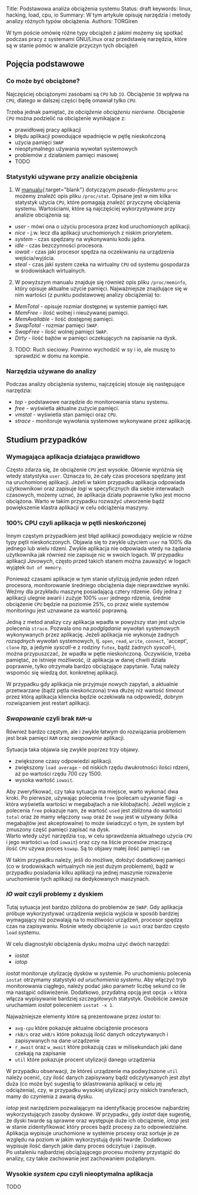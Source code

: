 Title: Podstawowa analiza obciążenia systemu
Status: draft
keywords: linux, hacking, load, cpu, io
Summary: W tym artykule opisuję narzędzia i metody analizy różnych typów obciążenia.
Authors: TORGiren

W tym poście omówię różne typy obciążeń z jakimi możemy się spotkać podczas pracy z systemami GNU/Linux oraz przedstawię narzędzia, które są w stanie pomóc w analizie przyczyn tych obciążeń

Pojęcia podstawowe
------------------

### Co może być obciążone?

Najczęściej obciążonymi zasobami są `CPU` lub `IO`.
Obciążenie `IO` wpływa na `CPU`, dlatego w dalszej części będę omawiał tylko `CPU`.

Trzeba jednak pamiętać, że *obciążenie obciążeniu nierówne*.
Obciążenie `CPU` można podzielić na obciążenie wynikające z:

* prawidłowej pracy aplikacji
* błędu aplikacji powodujące wpadnięcie w pętlę nieskończoną
* użycia pamięci `SWAP`
* nieoptymalnego używania wywołań systemowych
* problemów z działaniem pamięci masowej
* TODO

### Statystyki używane przy analizie obciążenia

1) W [manualu](http://man7.org/linux/man-pages/man5/proc.5.html){:target="blank"} dotyczącym *pseudo-filesystemu* `proc` możemy znaleźć opis pliku `/proc/stat`.
  Opisane jest w nim kilka statystyk użycia `CPU`, które pomagają znaleźć przyczynę obciążenia systemu.
  Wartościami, które są najczęściej wykorzystywane przy analizie obciążenia są:

  * *user* - mówi ona o użyciu procesora przez kod uruchomionych aplikacji.
  * *nice* - j.w. lecz dla aplikacji uruchomionych z niskim priorytetem.
  * *system* - czas spędzany na wykonywaniu kodu jądra.
  * *idle* - czas bezczynności procesora.
  * *iowait* - czas jaki procesor spędza na oczekiwaniu na urządzenia wejścia/wyjścia.
  * *steal* - czas jaki system czeka na wirtualny `CPU` od systemu gospodarza w środowiskach wirtualnych.

2) W powyższym manualu znajduje się również opis pliku `/proc/meminfo`, który opisuje aktualne użycie pamięci.
   Najważniejsze znajdujące się w nim wartości (z punktu podstawowej analizy obciążenia) to:

  * *MemTotal* - opisuje rozmiar dostępnej w systemie pamięci `RAM`.
  * *MemFree* - ilość wolnej i nieużywanej pamięci.
  * *MemAvailable* - ilość dostępnej pamięci.
  * *SwapTotal* - rozmiar pamięci `SWAP`.
  * *SwapFree* - ilość wolnej pamięci `SWAP`.
  * *Dirty* - ilość bajtów w pamięci oczekujących na zapisanie na dysk.

3) TODO: Ruch sieciowy. Powinno wychodzić w sy i io, ale muszę to sprawdzić w domu na kompie.

### Narzędzia używane do analizy

Podczas analizy obciążenia systemu, najczęściej stosuje się następujące narzędzia:

* *top* - podstawowe narzędzie do monitorowania stanu systemu.
* *free* - wyświetla aktualne zużycie pamięci.
* *vmstat* - wyświetla stan pamięci oraz `CPU`.
* *strace* - monitoruje wywołania systemowe wykonywane przez aplikację.

Studium przypadków
------------------

### Wymagająca aplikacja działająca prawidłowo
Często zdarza się, że obciążenie `CPU` jest wysokie.
Głównie wyróżnia się wtedy statystyka `user`.
Oznacza to, że cały czas procesora spędzany jest na uruchomionej aplikacji.
Jeżeli w takim przypadku aplikacja odpowiada użytkownikowi oraz zapisuje *logi* w specyficznych dla siebie interwałach czasowych, możemy uznać, że aplikacja działa poprawnie tylko jest mocno obciążona.
Warto w takim przypadku rozważyć utworzenie bądź powiększenie klastra aplikacji w celu odciążenia maszyny.

### 100% CPU czyli aplikacja w pętli nieskończonej
Innym częstym przypadkiem jest błąd aplikacji powodujący wejście w różne typy pętli nieskończonych.
Objawia się to zwykle użyciem `user` na 100% dla jednego lub wielu rdzeni.
Zwykle aplikacja nie odpowiada wtedy na żądania użytkownika jak również nie zapisuje nic w swoich logach.
W przypadku aplikacji *Javowych*, często przed takich stanem można zauważyć w logach wyjątek `Out of memory`.

Ponieważ czasami aplikacje w tym stanie utylizują jedynie jeden rdzeń procesora, monitorowanie średniego obciążenia daje nieprawdziwe wyniki.
Weźmy dla przykładu maszynę posiadającą cztery rdzenie.
Gdy jedna z aplikacji ulegnie awarii i zużyje 100% `user` jednego rdzenia, średnie obciążenie `CPU` będzie na poziomie 25%, co przez wiele systemów monitoringu jest uznawane za wartość poprawną.

Jedną z metod analizy czy aplikacja wpadła w powyższy stan jest użycie polecenia `strace`.
Pozwala ono na *podglądanie* wywołań systemowych wykonywanych przez aplikację.
Jeżeli aplikacja nie wykonuje żadnych *rozsądnych* wywołań systemowych, tj. `open`, `read`, `write`, `connect`, 'accept', `clone` itp, a jedynie *syscall*-e z rodziny `futex`, bądź żadnych *syscall*-i, można przypuszczać, że wpadła w pętle nieskończoną.
Oczywiście, trzeba pamiętać, ze istnieje możliwość, iż aplikacja w danej chwili działa poprawnie, tylko otrzymała bardzo obciążające zapytanie.
Tutaj należy wspomóc się wiedzą dot. konkretnej aplikacji.

W przypadku gdy aplikacja nie przyjmuje nowych zapytań, a aktualnie przetwarzane (bądź pętla nieskończona) trwa dłużej niż wartość *timeout* przez którą aplikacja kliencka będzie oczekiwała na odpowiedź, dobrym rozwiązaniem jest restart aplikacji.

### *Swapowanie* czyli brak `RAM`-u
Również bardzo częstym, ale i zwykle łatwym do rozwiązania problemem jest brak pamięci `RAM` oraz *swapowanie* aplikacji.

Sytuacja taka objawia się zwykle poprzez trzy objawy.

* zwiększone czasy odpowiedzi aplikacji.
* zwiększony `load average` - od niskich rzędu dwukrotności ilości rdzeni, aż po wartości rzędu 700 czy 1500.
* wysoka wartość `iowait`.

Aby zweryfikować, czy taka sytuacja ma miejsce, warto wykonać dwa kroki.
Po pierwsze, używając polecenia `free` (polecam używanie flagi `-m` która wyświetla wartości w megabajtach a nie kilobajtach).
Jeżeli wyjście z polecenia `free` pokazuje nam, że wartość `used` jest zbliżona do wartości `total` oraz że mamy włączony `swap` oraz że `swap` jest w używany (kilka megabajtów jest akceptowalne) to może świadczyć o tym, że system był zmuszony część pamięci zapisać na dysk.  
Warto wtedy użyć narzędzia `top`, w celu sprawdzenia aktualnego użycia `CPU` i jego wartości `wa` (od `iowait`) oraz czy na liście procesów znaczącą ilość `CPU` używa proces `kswap`. Są to objawy małej ilość pamięci `ram`

W takim przypadku należy, jeśli do możliwe, dołożyć dodatkowej pamięci (co w środowiskach wirtualnych nie jest dużym problemem), bądź w przypadku posiadania kilku aplikacji na jednej maszynie rozważenie uruchomienie tych aplikacji na dedykowanych maszynach.

### *IO wait* czyli problemy z dyskiem
Tutaj sytuacja jest bardzo zbliżona do problemów ze `SWAP`.
Gdy aplikacja próbuje wykorzystywać urządzenia wejścia wyjścia w sposób bardziej wymagający niż pozwalają na to możliwości urządzeń, procesor spędza czas na zapisywaniu.
Rośnie wtedy obciążenie `io wait` oraz bardzo często `load` systemu.

W celu diagnostyki obciążenia dysku można użyć dwóch narzędzi:

* *iostat*
* *iotop*

*iostat* monitoruje utylizację dysków w systemie.
Po uruchomieniu polecenia `iostat` otrzymamy statystyki *od uruchomienia systemu*.
Aby włączyć tryb monitorowania ciągłego, należy podać jako parametr liczbę sekund co ile ma nastąpić odświeżenie.
Dodatkowo, przydatną opcją jest opcja `-x` która włącza wypisywanie bardziej szczegółowych statystyk.
Osobiście zawsze uruchamiam *iostat* poleceniem `iostat -x 1`.

Najważniejsze elementy które są prezentowane przez *iostat* to:

* `avg-cpu` które pokazuje aktualne obciążenie procesora
* `rkB/s` oraz `wkB/s` które pokazują ilość danych odczytywanych i zapisywanych na dane urządzenie
* `r_await` oraz `w_await` które pokazują czas w milisekundach jaki dane czekają na zapisanie
* `util` które pokazuje procent utylizacji danego urządzenia

W przypadku obserwacji, że któreś urządzenie ma podwyższone `util` należy ocenić, czy ilość danych zapisywany bądź odczytywanych jest zbyt duża (co może być sugestią to sklastrowania aplikacji w celu jej odciążenia), czy, w przypadku wysokiej utylizacji przy niskich transferach, mamy do czynienia z awarią dysku.

*iotop* jest narzędziem pozwalającym na identyfikację procesów najbardziej wykorzystujących zasoby dyskowe.
W przypadku, gdy *iostat* daje sugestię, że dyski twarde są sprawne oraz występuje duże ich obciążenie, *iotop* jest w stanie zidentyfikować który proces bądź procesy za to odpowiedzialne.
Aplikacja wypisuje uruchomione w systemie procesy oraz sortuje je ze względu na poziom w jakim wykorzystują dyski twarde.
Dodatkowo wypisuje ilość danych jakie dany proces odczytuje i zapisuje.  
Po ustaleniu najbardziej obciążającego procesu możemy przystąpić do analizy, czy takie zachowanie jest zachowaniem pożądanym.

### Wysokie *system cpu* czyli nieoptymalna aplikacja
TODO
